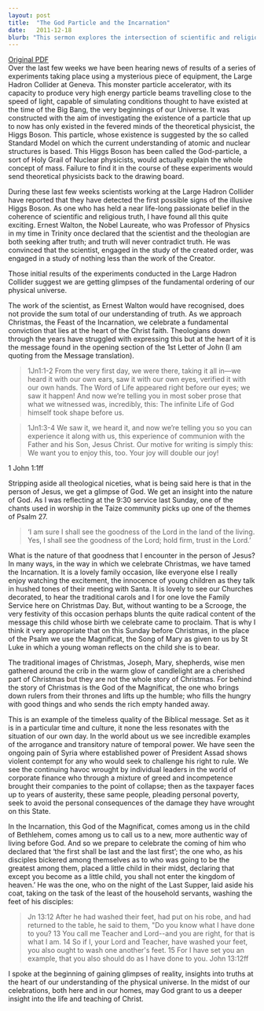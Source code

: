 ```yaml
---
layout: post
title:  "The God Particle and the Incarnation"
date:   2011-12-18
blurb: "This sermon explores the intersection of scientific and religious truth, drawing parallels between the search for the Higgs Boson, or 'God Particle', and the Christian understanding of the Incarnation. The sermon emphasizes the radical message of Jesus, who challenges worldly power and calls for a more authentic way of living."
---
```

[Original PDF](/assets/pdf/advent42011.pdf)    
Over the last few weeks we have been hearing news of results of a series of experiments taking place using a mysterious piece of equipment, the Large Hadron Collider at Geneva. This monster particle accelerator, with its capacity to produce very high energy particle beams travelling close to the speed of light, capable of simulating conditions thought to have existed at the time of the Big Bang, the very beginnings of our Universe. It was constructed with the aim of investigating the existence of a particle that up to now has only existed in the fevered minds of the theoretical physicist, the Higgs Boson. This particle, whose existence is suggested by the so called Standard Model on which the current understanding of atomic and nuclear structures is based. This Higgs Boson has been called the God-particle, a sort of Holy Grail of Nuclear physicists, would actually explain the whole concept of mass. Failure to find it in the course of these experiments would send theoretical physicists back to the drawing board.

During these last few weeks scientists working at the Large Hadron Collider have reported that they have detected the first possible signs of the illusive Higgs Boson. As one who has held a near life-long passionate belief in the coherence of scientific and religious truth, I have found all this quite exciting. Ernest Walton, the Nobel Laureate, who was Professor of Physics in my time in Trinity once declared that the scientist and the theologian are both seeking after truth; and truth will never contradict truth. He was convinced that the scientist, engaged in the study of the created order, was engaged in a study of nothing less than the work of the Creator.

Those initial results of the experiments conducted in the Large Hadron Collider suggest we are getting glimpses of the fundamental ordering of our physical universe.

The work of the scientist, as Ernest Walton would have recognised, does not provide the sum total of our understanding of truth. As we approach Christmas, the Feast of the Incarnation, we celebrate a fundamental conviction that lies at the heart of the Christ faith. Theologians down through the years have struggled with expressing this but at the heart of it is the message found in the opening section of the 1st Letter of John (I am quoting from the Message translation).

> 1Jn1:1-2 From the very first day, we were there, taking it all in—we heard it with our own ears, saw it with our own eyes, verified it with our own hands. The Word of Life appeared right before our eyes; we saw it happen! And now we’re telling you in most sober prose that what we witnessed was, incredibly, this: The infinite Life of God himself took shape before us.

> 1Jn1:3-4 We saw it, we heard it, and now we’re telling you so you can experience it along with us, this experience of communion with the Father and his Son, Jesus Christ. Our motive for writing is simply this: We want you to enjoy this, too. Your joy will double our joy!

1 John 1:1ff

Stripping aside all theological niceties, what is being said here is that in the person of Jesus, we get a glimpse of God. We get an insight into the nature of God. As I was reflecting at the 9:30 service last Sunday, one of the chants used in worship in the Taize community picks up one of the themes of Psalm 27.

> ‘I am sure I shall see the goodness of the Lord in the land of the living.
Yes, I shall see the goodness of the Lord; hold firm, trust in the Lord.’

What is the nature of that goodness that I encounter in the person of Jesus? In many ways, in the way in which we celebrate Christmas, we have tamed the Incarnation. It is a lovely family occasion, like everyone else I really enjoy watching the excitement, the innocence of young children as they talk in hushed tones of their meeting with Santa. It is lovely to see our Churches decorated, to hear the traditional carols and I for one love the Family Service here on Christmas Day. But, without wanting to be a Scrooge, the very festivity of this occasion perhaps blunts the quite radical content of the message this child whose birth we celebrate came to proclaim. That is why I think it very appropriate that on this Sunday before Christmas, in the place of the Psalm we use the Magnificat, the Song of Mary as given to us by St Luke in which a young woman reflects on the child she is to bear.

The traditional images of Christmas, Joseph, Mary, shepherds, wise men gathered around the crib in the warm glow of candlelight are a cherished part of Christmas but they are not the whole story of Christmas. For behind the story of Christmas is the God of the Magnificat, the one who brings down rulers from their thrones and lifts up the humble; who fills the hungry with good things and who sends the rich empty handed away.

This is an example of the timeless quality of the Biblical message. Set as it is in a particular time and culture, it none the less resonates with the situation of our own day. In the world about us we see incredible examples of the arrogance and transitory nature of temporal power. We have seen the ongoing pain of Syria where established power of President Assad shows violent contempt for any who would seek to challenge his right to rule. We see the continuing havoc wrought by individual leaders in the world of corporate finance who through a mixture of greed and incompetence brought their companies to the point of collapse; then as the taxpayer faces up to years of austerity, these same people, pleading personal poverty, seek to avoid the personal consequences of the damage they have wrought on this State.

In the Incarnation, this God of the Magnificat, comes among us in the child of Bethlehem, comes among us to call us to a new, more authentic way of living before God. And so we prepare to celebrate the coming of him who declared that ‘the first shall be last and the last first’; the one who, as his disciples bickered among themselves as to who was going to be the greatest among them, placed a little child in their midst, declaring that except you become as a little child, you shall not enter the kingdom of heaven.’ He was the one, who on the night of the Last Supper, laid aside his coat, taking on the task of the least of the household servants, washing the feet of his disciples:

> Jn 13:12 After he had washed their feet, had put on his robe, and had returned to the table, he said to them, "Do you know what I have done to you? 13 You call me Teacher and Lord--and you are right, for that is what I am. 14 So if I, your Lord and Teacher, have washed your feet, you also ought to wash one another's feet. 15 For I have set you an example, that you also should do as I have done to you. John 13:12ff

I spoke at the beginning of gaining glimpses of reality, insights into truths at the heart of our understanding of the physical universe. In the midst of our celebrations, both here and in our homes, may God grant to us a deeper insight into the life and teaching of Christ.
